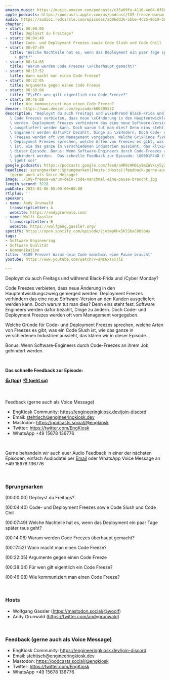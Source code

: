 ```yaml
---
amazon_music: https://music.amazon.com/podcasts/c35a09fe-4116-4e04-8f68-77d61b112e46/episodes/e9612ddd-12d8-42ae-8b63-520e52e76300/engineering-kiosk-109-freeze-warum-dein-code-manchmal-eine-pause-braucht
apple_podcasts: https://podcasts.apple.com/us/podcast/109-freeze-warum-dein-code-manchmal-eine-pause-braucht/id1603082924?i=1000644304664&uo=4
audio: https://audio1.redcircle.com/episodes/ab06dd36-5bbe-4c2b-9b19-b02be47e6a68/stream.mp3
chapter:
- start: 00:00:00
  title: Deployst du Freitags?
- start: 00:04:40
  title: Code- und Deployment Freezes sowie Code Slush und Code Chill
- start: 00:07:49
  title: "Welche Nachteile hat es, wenn das Deployment ein paar Tage sp\xE4ter raus\
    \ geht?"
- start: 00:14:08
  title: "Warum werden Code Freezes \xFCberhaupt gemacht?"
- start: 00:17:52
  title: Wann macht man einen Code Freeze?
- start: 00:22:05
  title: Argumente gegen einen Code Freeze
- start: 00:38:04
  title: "F\xFCr wen gilt eigentlich ein Code Freeze?"
- start: 00:46:08
  title: Wie kommuniziert man einen Code Freeze?
deezer: https://www.deezer.com/episode/600305552
description: "Deployst du auch Freitags und w\xE4hrend Black-Frida und /Cyber Monday?\
  \ Code Freezes verbieten, dass neue \xC4nderung in den Hauptentwicklungszweig gemerged\
  \ werden. Deployment Freezes verhindern das eine neue Software-Version an den Kunden\
  \ ausgeliefert werden kann. Doch warum tut man dies? Denn eins steht fest: Software\
  \ Engineers werden daf\xFCr bezahlt, Dinge zu \xE4ndern. Doch Code- und Deployment\
  \ Freezes werden oft vom Management vorgegeben. Welche Gr\xFCnde f\xFCr Code- und\
  \ Deployment Freezes sprechen, welche Arten von Freezes es gibt, was ein Code Slush\
  \ ist, wie das ganze in verschiedenen Industrien aussieht, das kl\xE4ren wir in\
  \ dieser Episode. Bonus: Wenn Software-Engineers durch Code-Freezes an ihrem Job\
  \ gehindert werden.  Das schnelle Feedback zur Episode: \U0001F44D (top)\_ \U0001F44E\
  \ (geht so)"
google_podcasts: https://podcasts.google.com/feed/aHR0cHM6Ly9mZWVkcy5yZWRjaXJjbGUuY29tLzBlY2ZkZmQ3LWZkYTEtNGMzZC05NTE1LTQ3NjcyN2Y5ZGY1ZQ/episode/Yjk4ZjM3OTEtMmY0OC00NTY1LTgxOWEtNTgwMjEwYTI1MWZi?sa=X&ved=2ahUKEwiC897I_JWEAxWZMmIAHbKmCiEQkfYCegQIARAF
headlines: sprungmarken::Sprungmarken||hosts::Hosts||feedback-gerne-auch-als-voice-message::Feedback
  (gerne auch als Voice Message)
image: ./109-freeze-warum-dein-code-manchmal-eine-pause-braucht.jpg
length_second: 3228
pubDate: 2024-02-06 05:00:00+00:00
rtlplus: ''
speaker:
- name: Andy Grunwald
  transcriptLetter: A
  website: https://andygrunwald.com/
- name: Wolfi Gassler
  transcriptLetter: B
  website: https://wolfgang.gassler.org/
spotify: https://open.spotify.com/episode/2jetmpKHx5KlSbaC8UtoWs
tags:
- Software Engineering
- Software Qualität
- Kommunikation
title: '#109 Freeze! Warum dein Code manchmal eine Pause braucht'
youtube: https://www.youtube.com/watch?v=aNs6xTsxTlE

---
```

<p><span>Deployst du auch Freitags und während Black-Frida und /Cyber Monday?</span></p><p><span>Code Freezes verbieten, dass neue Änderung in den Hauptentwicklungszweig gemerged werden. Deployment Freezes verhindern das eine neue Software-Version an den Kunden ausgeliefert werden kann. Doch warum tut man dies? Denn eins steht fest: Software Engineers werden dafür bezahlt, Dinge zu ändern. Doch Code- und Deployment Freezes werden oft vom Management vorgegeben.</span></p><p><span>Welche Gründe für Code- und Deployment Freezes sprechen, welche Arten von Freezes es gibt, was ein Code Slush ist, wie das ganze in verschiedenen Industrien aussieht, das klären wir in dieser Episode.</span></p><p><span>Bonus: Wenn Software-Engineers durch Code-Freezes an ihrem Job gehindert werden.</span></p><p><br></p><p><strong>Das schnelle Feedback zur Episode:</strong></p><p><a href="https://api.openpodcast.dev/feedback/109/upvote" rel="nofollow"><strong>👍 (top)</strong></a><strong>  </strong><a href="https://api.openpodcast.dev/feedback/109/downvote" rel="nofollow"><strong>👎 (geht so)</strong></a></p><p><br></p><p><span>Feedback (gerne auch als Voice Message)</span></p><ul><li><span>EngKiosk Community: </span><a href="https://engineeringkiosk.dev/join-discord">https://engineeringkiosk.dev/join-discord</a><span> </span></li><li><span>Email: </span><a href="mailto:stehtisch@engineeringkiosk.dev" rel="nofollow">stehtisch@engineeringkiosk.dev</a></li><li><span>Mastodon: </span><a href="https://podcasts.social/@engkiosk" rel="nofollow">https://podcasts.social/@engkiosk</a></li><li><span>Twitter: </span><a href="https://twitter.com/EngKiosk" rel="nofollow">https://twitter.com/EngKiosk</a></li><li><span>WhatsApp </span>+49 15678 136776</li></ul><p><br></p><p><span>Gerne behandeln wir auch euer Audio Feedback in einer der nächsten Episoden, einfach Audiodatei per </span><a href="https://engineeringkiosk.dev/kontakt/">Email</a><span> oder WhatsApp Voice Message an </span>+49 15678 136776</p><p><br></p><h3 id="sprungmarken">Sprungmarken</h3><p><span>(00:00:00) Deployst du Freitags?</span></p><p><span>(00:04:40) Code- und Deployment Freezes sowie Code Slush und Code Chill</span></p><p><span>(00:07:49) Welche Nachteile hat es, wenn das Deployment ein paar Tage später raus geht?</span></p><p><span>(00:14:08) Warum werden Code Freezes überhaupt gemacht?</span></p><p><span>(00:17:52) Wann macht man einen Code Freeze?</span></p><p><span>(00:22:05) Argumente gegen einen Code Freeze</span></p><p><span>(00:38:04) Für wen gilt eigentlich ein Code Freeze?</span></p><p><span>(00:46:08) Wie kommuniziert man einen Code Freeze?</span></p><p><br></p><h3 id="hosts">Hosts</h3><ul><li><span>Wolfgang Gassler (</span><a href="https://mastodon.social/@woolf" rel="nofollow">https://mastodon.social/@woolf</a><span>)</span></li><li><span>Andy Grunwald (</span><a href="https://twitter.com/andygrunwald" rel="nofollow">https://twitter.com/andygrunwald</a><span>)</span></li></ul><p><span><span>﻿</span></span></p><h3 id="feedback-gerne-auch-als-voice-message">Feedback (gerne auch als Voice Message)</h3><ul><li><span>EngKiosk Community: </span><a href="https://engineeringkiosk.dev/join-discord">https://engineeringkiosk.dev/join-discord</a><span> </span></li><li><span>Email: </span><a href="mailto:stehtisch@engineeringkiosk.dev" rel="nofollow">stehtisch@engineeringkiosk.dev</a></li><li><span>Mastodon: </span><a href="https://podcasts.social/@engkiosk" rel="nofollow">https://podcasts.social/@engkiosk</a></li><li><span>Twitter: </span><a href="https://twitter.com/EngKiosk" rel="nofollow">https://twitter.com/EngKiosk</a></li><li><span>WhatsApp </span>+49 15678 136776</li></ul><p><br></p>
